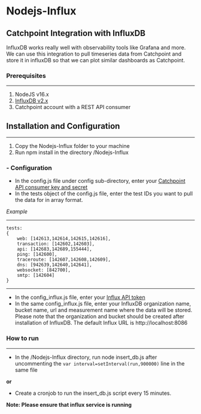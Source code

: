 # Nodejs-Influx
Catchpoint Integration with InfluxDB
---
InfluxDB works really well with observability tools like Grafana and more. We can use this integration to pull timeseries data from Catchpoint and store it in influxDB so that we can plot similar dashboards as Catchpoint.

### Prerequisites
---
1. NodeJS v16.x
2. [InfluxDB v2.x](https://docs.influxdata.com/influxdb/v2.1/install/?t=Linux)
3. Catchpoint account with a REST API consumer

## Installation and Configuration
---
1. Copy the Nodejs-Influx folder to your machine
2. Run npm install in the directory /Nodejs-Influx

### - Configuration
- In the config.js file under config sub-directory, enter your [Catchpoint API consumer key and secret](https://portal.catchpoint.com/ui/Content/Administration/ApiDetail.aspx)
- In the tests object of the config.js file, enter the test IDs you want to pull the data for in array format. 

*Example*

---
    tests: 
    {
        web: [142613,142614,142615,142616],
        transaction: [142602,142603],
        api: [142683,142689,155444],
        ping: [142600],
        traceroute: [142607,142608,142609],
        dns: [942639,142640,142641],
        websocket: [842700],
        smtp: [142604]
    }

---
- In the config_influx.js file, enter your [Influx API token](https://docs.influxdata.com/influxdb/cloud/security/tokens/create-token/)
- In the same config_influx.js file, enter your InfluxDB organization name, bucket name, url and measurement name where the data will be stored. Please note that the organization and bucket should be created after installation of InfluxDB. The default Influx URL is http://localhost:8086

### How to run
---
- In the /Nodejs-Influx directory, run node insert_db.js after uncommenting the `var interval=setInterval(run,900000)` line in the same file

**or**

- Create a cronjob to run the insert_db.js script every 15 minutes.

**Note: Please ensure that influx service is running**


